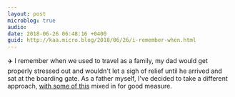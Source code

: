 ```yaml
---
layout: post
microblog: true
audio: 
date: 2018-06-26 06:48:16 +0400
guid: http://kaa.micro.blog/2018/06/26/i-remember-when.html
---
```

✈️ I remember when we used to travel as a family, my dad would get properly stressed out and wouldn't let a sigh of relief until he arrived and sat at the boarding gate. As a father myself, I've decided to take a different approach, [with some of this](https://craigmod.com/essays/lets_fly/) mixed in for good measure.

